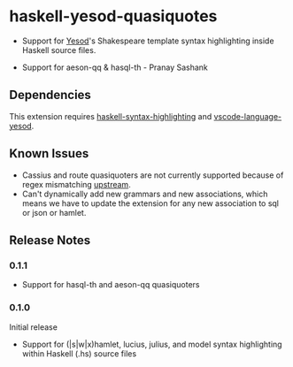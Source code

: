 # haskell-yesod-quasiquotes

- Support for [Yesod](https://www.yesodweb.com/)'s Shakespeare template syntax highlighting inside Haskell source files.

- Support for aeson-qq & hasql-th - Pranay Sashank

## Dependencies

This extension requires
[haskell-syntax-highlighting](https://github.com/JustusAdam/language-haskell)
and
[vscode-language-yesod](https://github.com/e-bigmoon/vscode-language-yesod).

## Known Issues

- Cassius and route quasiquoters are not currently supported because of regex mismatching [upstream](https://github.com/e-bigmoon/vscode-language-yesod).
- Can't dynamically add new grammars and new associations, which means we have to update the
  extension for any new association to sql or json or hamlet.

## Release Notes

### 0.1.1

- Support for hasql-th and aeson-qq quasiquoters

### 0.1.0

Initial release
  - Support for (|s|w|x)hamlet, lucius, julius, and model syntax highlighting within Haskell (.hs) source files
